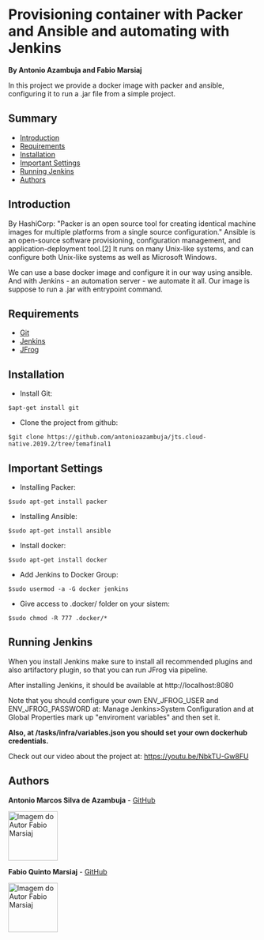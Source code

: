 # Provisioning container with Packer and Ansible and automating with Jenkins
**By Antonio Azambuja and Fabio Marsiaj**

In this project we provide a docker image with packer and ansible, configuring it to run a .jar file from a
simple project.

## Summary

  - [Introduction](#introduction)
  - [Requirements](#requirements)
  - [Installation](#installation)
  - [Important Settings](#important-settings)
  - [Running Jenkins](#running-jenkins)
  - [Authors](#authors)
  
  ## Introduction
  
   By HashiCorp: 
   "Packer is an open source tool for creating identical machine images for multiple platforms from a single source configuration."
   Ansible is an open-source software provisioning, configuration management, and application-deployment tool.[2] It runs on many Unix-like systems, and can configure both Unix-like systems as well as Microsoft Windows.
   
   We can use a base docker image and configure it in our way using ansible. And with 
   Jenkins - an automation server - we automate it all.
   Our image is suppose to run a .jar with entrypoint command.

  ## Requirements
  
  - [Git](https://git-scm.com/)
  - [Jenkins](https://jenkins.io/)
  - [JFrog](https://jfrog.com/)
  
  ## Installation
  
 - Install Git:
```
$apt-get install git
```
  
  - Clone the project from github:
```
$git clone https://github.com/antonioazambuja/jts.cloud-native.2019.2/tree/temafinal1
```

  ## Important Settings
  
  - Installing Packer:
```
$sudo apt-get install packer
```

  - Installing Ansible:
```
$sudo apt-get install ansible
```

  - Install docker:
```
$sudo apt-get install docker
```

  - Add Jenkins to Docker Group:
```
$sudo usermod -a -G docker jenkins
```

  - Give access to .docker/ folder on your sistem:
```
$sudo chmod -R 777 .docker/*
```
  
  ## Running Jenkins
    
   When you install Jenkins make sure to install all recommended plugins and also
   artifactory plugin, so that you can run JFrog via pipeline. 
  
   After installing Jenkins, it should be available at http://localhost:8080
   
   Note that you should configure your own ENV_JFROG_USER and ENV_JFROG_PASSWORD
   at: Manage Jenkins>System Configuration
   and at Global Properties mark up "enviroment variables" and then set it.
   
   **Also, at /tasks/infra/variables.json you should set your own dockerhub credentials.**
  
   Check out our video about the project at:
   https://youtu.be/NbkTU-Gw8FU
  
   ## Authors
   
   
   **Antonio Marcos Silva de Azambuja** -  [GitHub](https://github.com/antonioazambuja)
   
   <a href="https://github.com/fabioqmarsiaj">
        <img 
        alt="Imagem do Autor Fabio Marsiaj" src="https://avatars3.githubusercontent.com/u/45765571?s=460&v=4
" width="100">
   </a>
   
   **Fabio Quinto Marsiaj** -  [GitHub](https://github.com/fabioqmarsiaj)
   
   <a href="https://github.com/fabioqmarsiaj">
        <img 
        alt="Imagem do Autor Fabio Marsiaj" src="https://avatars0.githubusercontent.com/u/34289167?s=460&v=4" width="100">
  </a>
  
